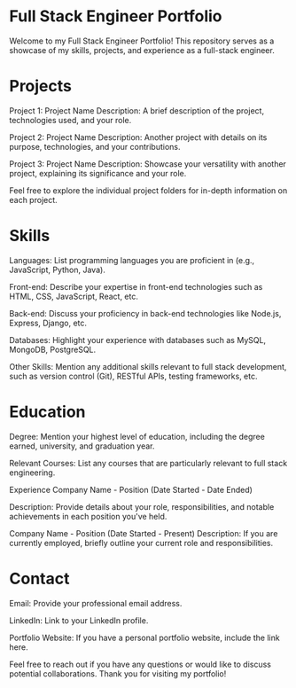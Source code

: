 # Full Stack Engineer Portfolio #
Welcome to my Full Stack Engineer Portfolio! This repository serves as a showcase of my skills, projects, and experience as a full-stack engineer.

# Projects #
Project 1: Project Name
Description: A brief description of the project, technologies used, and your role.

Project 2: Project Name
Description: Another project with details on its purpose, technologies, and your contributions.

Project 3: Project Name
Description: Showcase your versatility with another project, explaining its significance and your role.

Feel free to explore the individual project folders for in-depth information on each project.

# Skills #
Languages: List programming languages you are proficient in (e.g., JavaScript, Python, Java).

Front-end: Describe your expertise in front-end technologies such as HTML, CSS, JavaScript, React, etc.

Back-end: Discuss your proficiency in back-end technologies like Node.js, Express, Django, etc.

Databases: Highlight your experience with databases such as MySQL, MongoDB, PostgreSQL.

Other Skills: Mention any additional skills relevant to full stack development, such as version control (Git), RESTful APIs, testing frameworks, etc.

# Education #
Degree: Mention your highest level of education, including the degree earned, university, and graduation year.

Relevant Courses: List any courses that are particularly relevant to full stack engineering.

Experience
Company Name - Position (Date Started - Date Ended)

Description: Provide details about your role, responsibilities, and notable achievements in each position you've held.

Company Name - Position (Date Started - Present)
Description: If you are currently employed, briefly outline your current role and responsibilities.

# Contact # 
Email: Provide your professional email address.

LinkedIn: Link to your LinkedIn profile.

Portfolio Website: If you have a personal portfolio website, include the link here.

Feel free to reach out if you have any questions or would like to discuss potential collaborations. Thank you for visiting my portfolio!
